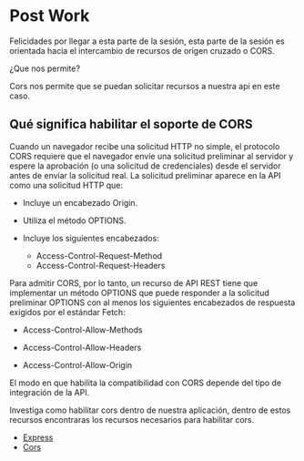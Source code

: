 # Post Work

Felicidades por llegar a esta parte de la sesión, esta parte de la sesión es orientada hacia el intercambio de recursos de origen cruzado o CORS.

¿Que nos permite?

Cors nos permite que se puedan solicitar recursos a nuestra api en este caso.

## Qué significa habilitar el soporte de CORS

Cuando un navegador recibe una solicitud HTTP no simple, el protocolo CORS requiere que el navegador envíe una solicitud preliminar al servidor y espere la aprobación (o una solicitud de credenciales) desde el servidor antes de enviar la solicitud real. La solicitud preliminar aparece en la API como una solicitud HTTP que:

* Incluye un encabezado Origin.

* Utiliza el método OPTIONS.

* Incluye los siguientes encabezados:
    * Access-Control-Request-Method
    * Access-Control-Request-Headers

Para admitir CORS, por lo tanto, un recurso de API REST tiene que implementar un método OPTIONS que puede responder a la solicitud preliminar OPTIONS con al menos los siguientes encabezados de respuesta exigidos por el estándar Fetch:

* Access-Control-Allow-Methods

* Access-Control-Allow-Headers

* Access-Control-Allow-Origin

El modo en que habilita la compatibilidad con CORS depende del tipo de integración de la API.

Investiga como habilitar cors dentro de nuestra aplicación, dentro de estos recursos encontraras los recursos necesarios para habilitar cors.

* [Express](https://enable-cors.org/server_expressjs.html) 
* [Cors](https://www.npmjs.com/package/cors )
